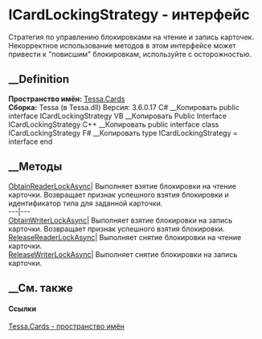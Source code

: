# ICardLockingStrategy - интерфейс
Стратегия по управлению блокировками на чтение и запись карточек. Некорректное
использование методов в этом интерфейсе может привести к "повисшим"
блокировкам, используйте с осторожностью.
## __Definition
 **Пространство имён:** [Tessa.Cards](N_Tessa_Cards.htm)  
 **Сборка:** Tessa (в Tessa.dll) Версия: 3.6.0.17
C# __Копировать
     public interface ICardLockingStrategy
VB __Копировать
     Public Interface ICardLockingStrategy
C++ __Копировать
     public interface class ICardLockingStrategy
F# __Копировать
     type ICardLockingStrategy = interface end
##  __Методы
[ObtainReaderLockAsync](M_Tessa_Cards_ICardLockingStrategy_ObtainReaderLockAsync.htm)|
Выполняет взятие блокировки на чтение карточки. Возвращает признак успешного
взятия блокировки и идентификатор типа для заданной карточки.  
---|---  
[ObtainWriterLockAsync](M_Tessa_Cards_ICardLockingStrategy_ObtainWriterLockAsync.htm)|
Выполняет взятие блокировки на запись карточки. Возвращает признак успешного
взятия блокировки.  
[ReleaseReaderLockAsync](M_Tessa_Cards_ICardLockingStrategy_ReleaseReaderLockAsync.htm)|
Выполняет снятие блокировки на чтение карточки.  
[ReleaseWriterLockAsync](M_Tessa_Cards_ICardLockingStrategy_ReleaseWriterLockAsync.htm)|
Выполняет снятие блокировки на запись карточки.  
##  __См. также
#### Ссылки
[Tessa.Cards - пространство имён](N_Tessa_Cards.htm)
